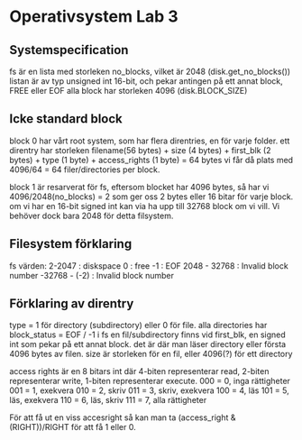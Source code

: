 # Operativsystem Lab 3


## Systemspecification
fs är en lista med storleken no_blocks, vilket är 2048 (disk.get_no_blocks())
listan är av typ unsigned int 16-bit, och pekar antingen på ett annat block, FREE eller EOF
alla block har storleken 4096 (disk.BLOCK_SIZE)

## Icke standard block
block 0 har vårt root system, som har flera direntries, en för varje folder.
ett direntry har storleken filename(56 bytes) + size (4 bytes) + first_blk (2 bytes) + type (1 byte) + access_rights (1 byte) = 64 bytes
vi får då plats med 4096/64 = 64 filer/directories per block.


block 1 är resarverat för fs, eftersom blocket har 4096 bytes, så har vi 4096/2048(no_blocks) = 2 som ger oss 2 bytes eller 16 bitar för varje block.
om vi har en 16-bit signed int kan via ha upp till 32768 block om vi vill. Vi behöver dock bara 2048 för detta filsystem.

## Filesystem förklaring
fs värden:
2-2047		: diskspace
0		: free
-1		: EOF
2048 - 32768	: Invalid block number
-32768 - (-2) 	: Invalid block number 

## Förklaring av direntry
type = 1 för directory (subdirectory) eller 0 för file.
alla directories har block_status = EOF / -1 i fs
en fil/subdirectory finns vid first_blk, en signed int som pekar på ett annat block.
det är där man läser directory eller första 4096 bytes av filen.
size är storleken för en fil, eller 4096(?) för ett directory

access rights är en 8 bitars int där 4-biten representerar read, 2-biten representerar write, 1-biten representerar execute.
000 = 0, inga rättigheter
001 = 1, exekvera
010 = 2, skriv
011 = 3, skriv, exekvera
100 = 4, läs
101 = 5, läs, exekvera
110 = 6, läs, skriv
111 = 7, alla rättigheter

För att få ut en viss accesright så kan man ta (access_right & (RIGHT))/RIGHT för att få 1 eller 0.
